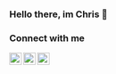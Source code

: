 ### Hello there, im Chris 👋

### Connect with me

[<img align="left" alt="chrxs | YouTube" width="22px" src="https://cdn.jsdelivr.net/npm/simple-icons@v3/icons/youtube.svg" />][youtube]
[<img align="left" alt="chrxs | Twitter" width="22px" src="https://cdn.jsdelivr.net/npm/simple-icons@v3/icons/twitter.svg" />][twitter]
[<img align="left" alt="chrxs | Instagram" width="22px" src="https://cdn.jsdelivr.net/npm/simple-icons@v3/icons/instagram.svg" />][instagram]

<br />

[twitter]: https://twitter.com/chrxs1441
[youtube]: https://www.youtube.com/channel/UCHfnUp55CpS-O3yp3PEU0LA
[instagram]: https://instagram.com/chris.von.christian
